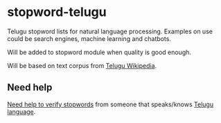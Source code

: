 # stopword-telugu
Telugu stopword lists for natural language processing. Examples on use could be search engines, machine learning and chatbots.

Will be added to stopword module when quality is good enough.

Will be based on text corpus from [Telugu Wikipedia](https://te.wikipedia.org/wiki/%E0%B0%AA%E0%B1%8D%E0%B0%B0%E0%B0%A4%E0%B1%8D%E0%B0%AF%E0%B1%87%E0%B0%95:%E0%B0%85%E0%B0%A8%E0%B1%8D%E0%B0%A8%E0%B0%BF%E0%B0%AA%E0%B1%87%E0%B0%9C%E0%B1%80%E0%B0%B2%E0%B1%81).

## Need help
[Need help to verify stopwords](https://github.com/eklem/stopword-telugu/issues/2) from someone that speaks/knows [Telugu language](https://en.wikipedia.org/wiki/Telugu_language).
